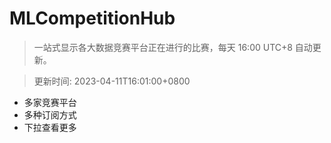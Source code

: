 # MLCompetitionHub

> 一站式显示各大数据竞赛平台正在进行的比赛，每天 16:00 UTC+8 自动更新。
  
> 更新时间: 2023-04-11T16:01:00+0800 

* 多家竞赛平台
* 多种订阅方式
* 下拉查看更多